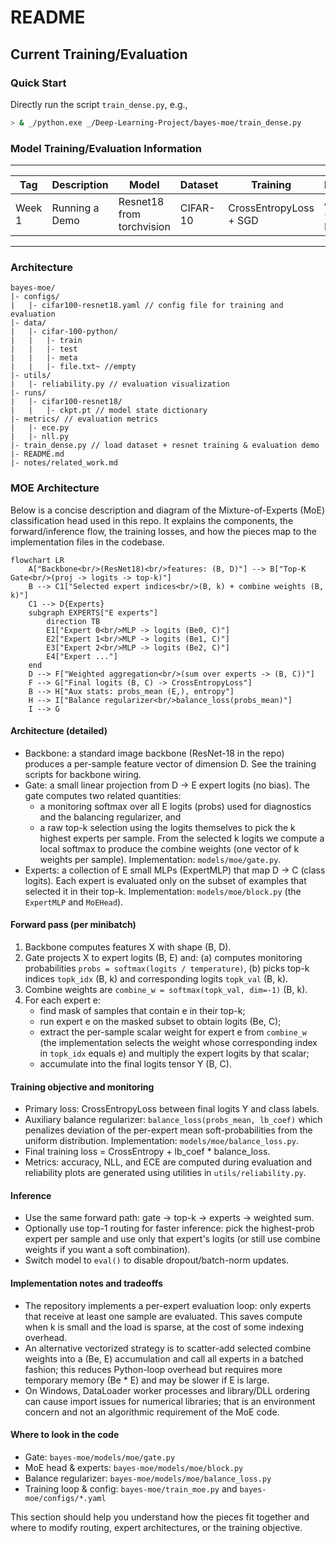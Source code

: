 # README

## Current Training/Evaluation

### Quick Start
Directly run the script `train_dense.py`, e.g.,
```bash
> & _/python.exe _/Deep-Learning-Project/bayes-moe/train_dense.py
```

### Model Training/Evaluation Information

---
| Tag | Description | Model | Dataset | Training | Evaluation |
| --- | --- | --- | --- | --- | --- |
| Week 1 | Running a Demo | Resnet18 from torchvision | CIFAR-10 | CrossEntropyLoss + SGD | Accuracy + ECE + NLL|
---

### Architecture

```plaintext
bayes-moe/
|- configs/
|   |- cifar100-resnet18.yaml // config file for training and evaluation
|- data/
|   |- cifar-100-python/
|   |   |- train
|   |   |- test
|   |   |- meta
|   |   |- file.txt~ //empty
|- utils/
|   |- reliability.py // evaluation visualization
|- runs/
|   |- cifar100-resnet18/
|   |   |- ckpt.pt // model state dictionary
|- metrics/ // evaluation metrics
|   |- ece.py
|   |- nll.py
|- train_dense.py // load dataset + resnet training & evaluation demo
|- README.md
|- notes/related_work.md
```


### MOE Architecture

Below is a concise description and diagram of the Mixture-of-Experts (MoE)
classification head used in this repo. It explains the components, the
forward/inference flow, the training losses, and how the pieces map to the
implementation files in the codebase.

```mermaid
flowchart LR
	A["Backbone<br/>(ResNet18)<br/>features: (B, D)"] --> B["Top-K Gate<br/>(proj -> logits -> top-k)"]
	B --> C1["Selected expert indices<br/>(B, k) + combine weights (B, k)"]
	C1 --> D{Experts}
	subgraph EXPERTS["E experts"]
		direction TB
		E1["Expert 0<br/>MLP -> logits (Be0, C)"]
		E2["Expert 1<br/>MLP -> logits (Be1, C)"]
		E3["Expert 2<br/>MLP -> logits (Be2, C)"]
		E4["Expert ..."]
	end
	D --> F["Weighted aggregation<br/>(sum over experts -> (B, C))"]
	F --> G["Final logits (B, C) -> CrossEntropyLoss"]
	B --> H["Aux stats: probs_mean (E,), entropy"]
	H --> I["Balance regularizer<br/>balance_loss(probs_mean)"]
	I --> G
```

#### Architecture (detailed)

- Backbone: a standard image backbone (ResNet-18 in the repo) produces a
	per-sample feature vector of dimension D. See the training scripts for
	backbone wiring.
- Gate: a small linear projection from D -> E expert logits (no bias). The
	gate computes two related quantities:
	- a monitoring softmax over all E logits (probs) used for diagnostics
		and the balancing regularizer, and
	- a raw top-k selection using the logits themselves to pick the k highest
		experts per sample. From the selected k logits we compute a local softmax
		to produce the combine weights (one vector of k weights per sample).
	Implementation: `models/moe/gate.py`.
- Experts: a collection of E small MLPs (ExpertMLP) that map D -> C (class
	logits). Each expert is evaluated only on the subset of examples that
	selected it in their top-k. Implementation: `models/moe/block.py` (the
	`ExpertMLP` and `MoEHead`).

#### Forward pass (per minibatch)

1. Backbone computes features X with shape (B, D).
2. Gate projects X to expert logits (B, E) and: (a) computes monitoring
	 probabilities `probs = softmax(logits / temperature)`, (b) picks top-k
	 indices `topk_idx` (B, k) and corresponding logits `topk_val` (B, k).
3. Combine weights are `combine_w = softmax(topk_val, dim=-1)` (B, k).
4. For each expert e:
	 - find mask of samples that contain e in their top-k;
	 - run expert e on the masked subset to obtain logits (Be, C);
	 - extract the per-sample scalar weight for expert e from `combine_w`
		 (the implementation selects the weight whose corresponding index in
		 `topk_idx` equals e) and multiply the expert logits by that scalar;
	 - accumulate into the final logits tensor Y (B, C).

#### Training objective and monitoring

- Primary loss: CrossEntropyLoss between final logits Y and class labels.
- Auxiliary balance regularizer: `balance_loss(probs_mean, lb_coef)` which
	penalizes deviation of the per-expert mean soft-probabilities from the
	uniform distribution. Implementation: `models/moe/balance_loss.py`.
- Final training loss = CrossEntropy + lb_coef * balance_loss.
- Metrics: accuracy, NLL, and ECE are computed during evaluation and
	reliability plots are generated using utilities in `utils/reliability.py`.

#### Inference

- Use the same forward path: gate -> top-k -> experts -> weighted sum.
- Optionally use top-1 routing for faster inference: pick the highest-prob
	expert per sample and use only that expert's logits (or still use combine
	weights if you want a soft combination).
- Switch model to `eval()` to disable dropout/batch-norm updates.

#### Implementation notes and tradeoffs

- The repository implements a per-expert evaluation loop: only experts that
	receive at least one sample are evaluated. This saves compute when k is
	small and the load is sparse, at the cost of some indexing overhead.
- An alternative vectorized strategy is to scatter-add selected combine
	weights into a (Be, E) accumulation and call all experts in a batched
	fashion; this reduces Python-loop overhead but requires more temporary
	memory (Be * E) and may be slower if E is large.
- On Windows, DataLoader worker processes and library/DLL ordering can cause
	import issues for numerical libraries; that is an environment concern and
	not an algorithmic requirement of the MoE code.

#### Where to look in the code

- Gate: `bayes-moe/models/moe/gate.py`
- MoE head & experts: `bayes-moe/models/moe/block.py`
- Balance regularizer: `bayes-moe/models/moe/balance_loss.py`
- Training loop & config: `bayes-moe/train_moe.py` and `bayes-moe/configs/*.yaml`

This section should help you understand how the pieces fit together and
where to modify routing, expert architectures, or the training objective.